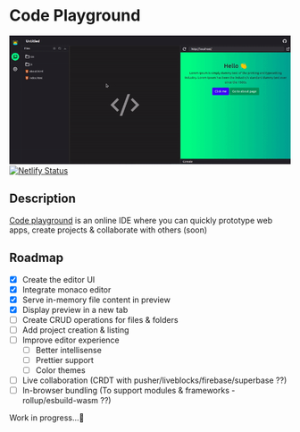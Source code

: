 # Code Playground
![Demo](/docs/images/demo.gif)
[![Netlify Status](https://api.netlify.com/api/v1/badges/abc1c0e6-2268-48d2-a025-f05b48a9c20d/deploy-status)](https://app.netlify.com/sites/code-playground-app/deploys)
## Description
[Code playground](https://code-playground-app.netlify.app/) is an online IDE where you can quickly prototype web apps, create projects & collaborate with others (soon)

## Roadmap
- [x] Create the editor UI
- [x] Integrate monaco editor
- [x] Serve in-memory file content in preview
- [x] Display preview in a new tab
- [ ] Create CRUD operations for files & folders
- [ ] Add project creation & listing 
- [ ] Improve editor experience
  - [ ] Better intellisense
  - [ ] Prettier support
  - [ ] Color themes
- [ ] Live collaboration (CRDT with pusher/liveblocks/firebase/superbase ??)
- [ ] In-browser bundling (To support modules & frameworks - rollup/esbuild-wasm ??)

Work in progress...🚀